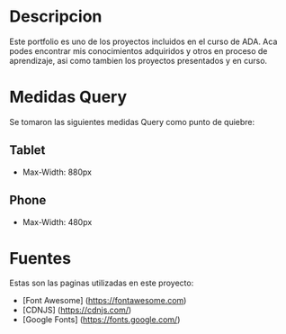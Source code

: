 # Descripcion

Este portfolio es uno de los proyectos incluidos en el curso de ADA. Aca podes encontrar mis conocimientos adquiridos y otros en proceso de aprendizaje, asi como tambien los proyectos presentados y en curso.

# Medidas Query

Se tomaron las siguientes medidas Query como punto de quiebre:

## Tablet
- Max-Width: 880px

## Phone
- Max-Width: 480px

# Fuentes 

Estas son las paginas utilizadas en este proyecto:
- [Font Awesome] (https://fontawesome.com)
- [CDNJS] (https://cdnjs.com/)
- [Google Fonts] (https://fonts.google.com/)
